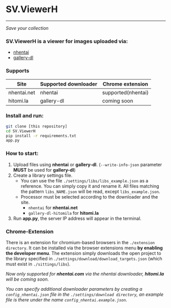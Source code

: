# SV.ViewerH
___
*Save your collection*

### SV.ViewerH is a viewer for images uploaded via:
- [nhentai](https://github.com/RicterZ/nhentai)
- [gallery-dl](https://github.com/mikf/gallery-dl)

### Supports
| Site        | Supported downloader | Chrome extension   |
|-------------|----------------------|--------------------|
| nhentai.net | nhentai              | supported(nhentai) |
| hitomi.la   | gallery-dl           | coming soon        |

### Install and run:
```bash
git clone [this repository]
cd SV.ViewerH
pip install -r requirements.txt
app.py
```

### How to start:
1. Upload files using **nhentai** or **gallery-dl**. (```--write-info-json``` parameter **MUST** be used for **gallery-dl**)
2. Create a library settings file.
   + You can use the file ```./settings/libs/libs_example.json``` as a reference. You can simply copy it and rename it. All files matching the pattern ```libs_NAME.json``` will be read, except ```libs_example.json```.
   + Processor must be selected according to the downloader and the site.
     + ```nhentai``` for **nhentai.net**
     + ```gallery-dl-hitomila``` for **hitomi.la** 
3. Run **app.py**, the server IP address will appear in the terminal.

### Chrome-Extension
There is an extension for chromium-based browsers in the ```./extension directory```.
It can be installed via the browser extensions menu **by enabling the developer menu**. The extension simply downloads the open project to the library specified in ```./settings/download/download_targets.json``` (which must exist in ```./sittings/libs```).

*Now only supported for **nhentai.com** via the nhentai downloader, **hitomi.la** will be coming soon.*

*You can specify additional downloader parameters by creating a ```config_nhentai.json``` file in the ```./settings/download directory```, an example file is there under the name ```config_nhentai.example.json```.*